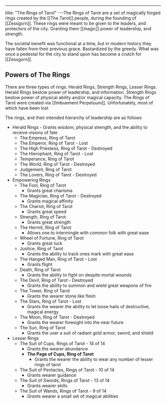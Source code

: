 ---
title: "The Rings of Tarot"
---The Rings of Tarot are a set of magically forged rings created by the [[The Tarot]] people, during the founding of [[Zessgorn]]. These rings were meant to be given to the leaders, and protectors of the city. Granting them [[magic]] power of leadership, and strength.

The societal benefit was functional at a time, but in modern history they have fallen from their previous grace. Bastardized by the greedy. What was once a pedestal for the city to stand upon has become a crutch for [[Zessgorn]].

## Powers of The Rings
There are three types of rings. Herald Rings, Strength Rings, Lesser Rings. Herald Rings bestow power of leadership, and information. Strength Rings bestow power of physical ability and/or magical capacity. The Rings of Tarot were created via [[Imbuement Perpetuum]]. Unfortunately, most of which have been lost

The rings, and their intended hierarchy of leadership are as follows
- Herald Rings - Grants wisdom, physical strength, and the ability to receive visions of fate
	- The Empress, Ring of Tarot
	- The Emperor, Ring of Tarot - Lost
	- The High Priestess, Ring of Tarot - Destroyed
	- The Hierophant, Ring of Tarot - Lost
	- Temperance, Ring of Tarot
	- The World, Ring of Tarot - Destroyed
	- Judgement, Ring of Tarot
	- The Lovers, Ring of Tarot - Destroyed
- Empowering Rings
	- The Fool, Ring of Tarot
		- Grants great charisma
	- The Magician, Ring of Tarot - Destroyed
		- Grants magical affinity
	- The Chariot, Ring of Tarot
		- Grants great speed
	- Strength, Ring of Tarot
		- Grants great strength
	- The Hermit, Ring of Tarot
		- Allows one to intermingle with common folk with great ease
	- Wheel of Fortune, Ring of Tarot
		- Grants great luck
	- Justice, Ring of Tarot
		- Grants the ability to track ones mark with great ease
	- The Hanged Man, Ring of Tarot - Lost
		- Grants flight
	- Death, Ring of Tarot
		- Grants the ability to fight on despite mortal wounds
	- The Devil, Ring of Tarot - Destroyed
		- Grants the ability to summon and wield great weapons of fire
	- The Tower, Ring of Tarot
		- Grants the wearer stone like flesh
	- The Stars, Ring of Tarot - Lost
		- Grants the wearer the ability to let loose hails of destructive, magical energy
	- The Moon, Ring of Tarot - Destroyed
		- Grants the wearer foresight into the near future
	- The Sun, Ring of Tarot
		- Grants the user a suit of radiant gold armor, sword, and shield
- Lesser Rings
	- The Suit of Cups, Rings of Tarot - 14 of 14
		- Grants the wearer abundance
		- **The Page of Cups, Ring of Tarot** 
			- Grants the wearer the ability to wear any number of lesser rings of tarot
	- The Suit of Pentacles, Rings of Tarot  - 10 of 14
		- Grants wearer guidance
	- The Suit of Swords, Rings of Tarot - 13 of 14
		- Grants wearer skills
	- The Suit of Wands, Rings of Tarot - 9 of 14
		- Grants wearer a small set of magical abilities
